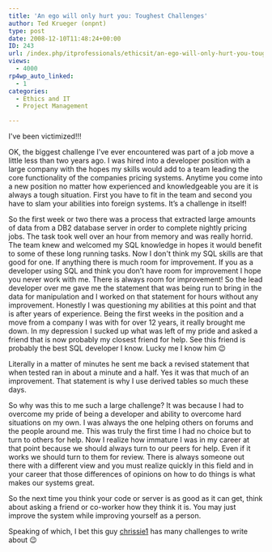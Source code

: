 ```yaml
---
title: 'An ego will only hurt you: Toughest Challenges'
author: Ted Krueger (onpnt)
type: post
date: 2008-12-10T11:48:24+00:00
ID: 243
url: /index.php/itprofessionals/ethicsit/an-ego-will-only-hurt-you-toughest-chall/
views:
  - 4000
rp4wp_auto_linked:
  - 1
categories:
  - Ethics and IT
  - Project Management

---
```

I've been victimized!!!

OK, the biggest challenge I've ever encountered was part of a job move a little less than two years ago. I was hired into a developer position with a large company with the hopes my skills would add to a team leading the core functionality of the companies pricing systems. Anytime you come into a new position no matter how experienced and knowledgeable you are it is always a tough situation. First you have to fit in the team and second you have to slam your abilities into foreign systems. It’s a challenge in itself! 

So the first week or two there was a process that extracted large amounts of data from a DB2 database server in order to complete nightly pricing jobs. The task took well over an hour from memory and was really horrid. The team knew and welcomed my SQL knowledge in hopes it would benefit to some of these long running tasks. Now I don't think my SQL skills are that good for one. If anything there is much room for improvement. If you as a developer using SQL and think you don’t have room for improvement I hope you never work with me. There is always room for improvement! So the lead developer over me gave me the statement that was being run to bring in the data for manipulation and I worked on that statement for hours without any improvement. Honestly I was questioning my abilities at this point and that is after years of experience. Being the first weeks in the position and a move from a company I was with for over 12 years, it really brought me down. In my depression I sucked up what was left of my pride and asked a friend that is now probably my closest friend for help. See this friend is probably the best SQL developer I know. Lucky me I know him 😉
  
Literally in a matter of minutes he sent me back a revised statement that when tested ran in about a minute and a half. Yes it was that much of an improvement. That statement is why I use derived tables so much these days. 

So why was this to me such a large challenge? It was because I had to overcome my pride of being a developer and ability to overcome hard situations on my own. I was always the one helping others on forums and the people around me. This was truly the first time I had no choice but to turn to others for help. Now I realize how immature I was in my career at that point because we should always turn to our peers for help. Even if it works we should turn to them for review. There is always someone out there with a different view and you must realize quickly in this field and in your career that those differences of opinions on how to do things is what makes our systems great. 

So the next time you think your code or server is as good as it can get, think about asking a friend or co-worker how they think it is. You may just improve the system while improving yourself as a person.

Speaking of which, I bet this guy [chrissie1][1] has many challenges to write about 😉

 [1]: /index.php/DesktopDev/MSTech/vb-net-adding-containsany-and-containsal